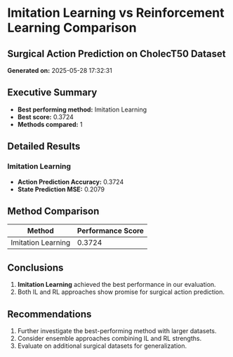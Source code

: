 # Imitation Learning vs Reinforcement Learning Comparison
## Surgical Action Prediction on CholecT50 Dataset
**Generated on:** 2025-05-28 17:32:31

## Executive Summary
- **Best performing method:** Imitation Learning
- **Best score:** 0.3724
- **Methods compared:** 1

## Detailed Results
### Imitation Learning
- **Action Prediction Accuracy:** 0.3724
- **State Prediction MSE:** 0.2079

## Method Comparison
| Method | Performance Score |
|--------|------------------|
| Imitation Learning | 0.3724 |

## Conclusions
1. **Imitation Learning** achieved the best performance in our evaluation.
3. Both IL and RL approaches show promise for surgical action prediction.

## Recommendations
1. Further investigate the best-performing method with larger datasets.
2. Consider ensemble approaches combining IL and RL strengths.
3. Evaluate on additional surgical datasets for generalization.